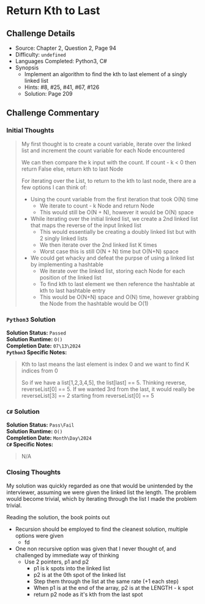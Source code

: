 # Return Kth to Last

## Challenge Details

- Source: Chapter 2, Question 2, Page 94
- Difficulty: `undefined`
- Languages Completed: Python3, C#
- Synopsis
  - Implement an algorithm to find the kth to last element of a singly linked list
  - Hints: #8, #25, #41, #67, #126
  - Solution: Page 209

## Challenge Commentary

### Initial Thoughts

> My first thought is to create a count variable, iterate over the linked list and increment the count variable for each Node encountered
>
> We can then compare the k input with the count. If count - k < 0 then return False else, return kth to last Node
>
> For iterating over the List, to return to the kth to last node, there are a few options I can think of:
>
> - Using the count variable from the first iteration that took O(N) time
>   - We iterate to count - k Node and return Node
>   - This would still be O(N + N), however it would be O(N) space
> - While iterating over the initial linked list, we create a 2nd linked list that maps the reverse of the input linked list
>   - This would essentially be creating a doubly linked list but with 2 singly linked lists
>   - We then iterate over the 2nd linked list K times
>   - Worst case this is still O(N + N) time but O(N+N) space
> - We could get whacky and defeat the purpse of using a linked list by implementing a hashtable
>   - We iterate over the linked list, storing each Node for each position of the linked list
>   - To find kth to last element we then reference the hashtable at kth to last hashtable entry
>   - This would be O(N+N) space and O(N) time, however grabbing the Node from the hashtable would be O(1)

### `Python3` Solution

**Solution Status:** `Passed`\
**Solution Runtime:** `O()`\
**Completion Date:** `07\13\2024`\
**`Python3` Specific Notes:**
> Kth to last means the last element is index 0 and we want to find K indices from 0
>
> So if we have a list[1,2,3,4,5], the list[last] == 5. Thinking reverse, reverseList[0] == 5. If we wanted 3rd from the last, it would really be reverseList[3] == 2 starting from reverseList[0] == 5

### `C#` Solution

**Solution Status:** `Pass\Fail`\
**Solution Runtime:** `O()`\
**Completion Date:** `Month\Day\2024`\
**`C#` Specific Notes:**
> N/A

### Closing Thoughts

My solution was quickly regarded as one that would be unintended by the interviewer, assuming we were given the linked list the length. The problem would become trivial, which  by iterating through the list I made the problem trivial. 

Reading the solution, the book points out

- Recursion should be employed to find the cleanest solution, multiple options were given
  - fd
- One non recursive option was given that I never thought of, and challenged by immediate way of thinking
  - Use 2 pointers, p1 and p2
    - p1 is k spots into the linked list
    - p2 is at the 0th spot of the linked list
    - Step them through the list at the same rate (+1 each step)
    - When p1 is at the end of the array, p2 is at the LENGTH - k spot
    - return p2 node as it's kth from the last spot